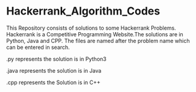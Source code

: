 # Hackerrank_Algorithm_Codes
This Repository consists of solutions to some Hackerrank Problems. Hackerrank is a Competitive Programming Website.The solutions are in Python, Java and CPP. The files are named after the problem name which can be entered in search.


.py represents the solution is in Python3


.java represents the solution is in Java



.cpp represents the Solution is in C++
